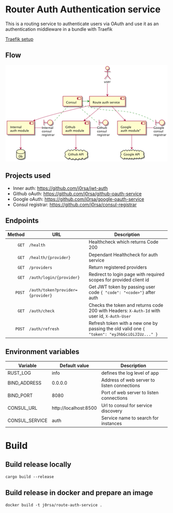 # Router Auth Authentication service

This is a routing service to authenticate users via OAuth and use it as an authentication middleware in a bundle with Traefik

[Traefik setup](https://doc.traefik.io/traefik/v1.7/configuration/backends/kubernetes/#authentication)

## Flow
![Flow diagram](doc/flow.png)

## Projects used

- Inner auth: https://github.com/j0rsa/jwt-auth
- Github oAuth: https://github.com/j0rsa/github-oauth-service
- Google oAuth: https://github.com/j0rsa/google-oauth-service
- Consul registrar: https://github.com/j0rsa/consul-registrar

## Endpoints
| Method |     URL         | Description |
| ------:| --------------- | ----------- |
| `GET`  | `/health`       | Healthcheck which returns Code 200 |
| `GET`  | `/health/{provider}`       | Dependant Healthcheck for auth service |
| `GET`  | `/providers`    | Return registered providers |
| `GET`  | `/auth/login/{provider}`   | Redirect to login page with required scopes for provided client id |
| `POST` | `/auth/token?provider={provider}`   | Get JWT token by passing user code `{ "code": "<code>"}` after auth |
| `GET`  | `/auth/check`   | Checks the token and returns code 200 with Headers: `X-Auth-Id` with user id, `X-Auth-User` |
| `POST` | `/auth/refresh` | Refresh token with a new one by passing the old valid one `{ "token": "eyJhbGciOiJIUz..." }` |

## Environment variables
| Variable | Default value | Description |
| ------| --- | ----------- |
| RUST_LOG | info | defines the log level of app |
| BIND_ADDRESS | 0.0.0.0 | Address of web server to listen connections |
| BIND_PORT | 8080 | Port of web server to listen connections |
| CONSUL_URL | http://localhost:8500 | Url to consul for service discovery |
| CONSUL_SERVICE | auth | Service name to search for instances |
# Build

## Build release locally
    cargo build --release

## Build release in docker and prepare an image
    docker build -t j0rsa/route-auth-service .
    
